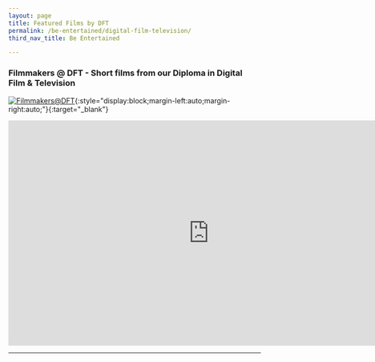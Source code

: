 ```yaml
---
layout: page
title: Featured Films by DFT
permalink: /be-entertained/digital-film-television/
third_nav_title: Be Entertained

---
```

### Filmmakers @ DFT - Short films from our Diploma in Digital Film & Television ###
[![Filmmakers@DFT]({{site.baseurl}}/images/DFTBanner.jpg)](https://www.viddsee.com/channel/filmmakersdft?locale=en){:style="display:block;margin-left:auto;margin-right:auto;"}{:target="_blank"}

<div class="bp-youtube">
    <iframe width="800" height="450" style="display:block;margin-left:auto;margin-right:auto;" src="https://www.viddsee.com/player/uaf1f" frameborder="0" allow="accelerometer; autoplay; encrypted-media; gyroscope; picture-in-picture" allowfullscreen></iframe>
</div>

---
